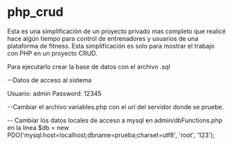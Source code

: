 # php_crud

Esta es una simplificación de un proyecto privado mas completo que realicé hace algún tiempo para control de entrenadores y usuarios
de una plataforma de fitness. Esta simplificación es solo para mostrar el trabajo con PHP en un proyecto CRUD.

Para ejecutarlo crear la base de datos con el archivo .sql

--Datos de acceso al sistema

Usuario: admin
Password: 12345

--Cambiar el archivo variables.php con el url del servidor donde se pruebe.

-- Cambiar los datos locales de acceso a mysql en admin/dbFunctions.php en la linea
$db = new PDO('mysql:host=localhost;dbname=prueba;charset=utf8', 'root', '123');
